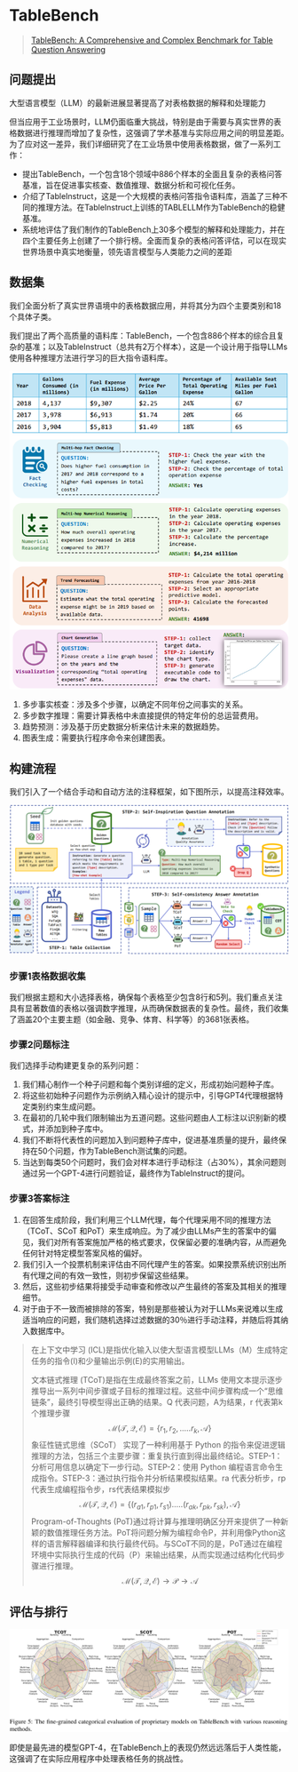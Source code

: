 # TableBench

> [TableBench: A Comprehensive and Complex Benchmark for Table Question Answering](https://arxiv.org/abs/2408.09174)

## 问题提出

大型语言模型（LLM）的最新进展显著提高了对表格数据的解释和处理能力

但当应用于工业场景时，LLM仍面临重大挑战，特别是由于需要与真实世界的表格数据进行推理而增加了复杂性，这强调了学术基准与实际应用之间的明显差距。为了应对这一差异，我们详细研究了在工业场景中使用表格数据，做了一系列工作： 

- 提出TableBench，一个包含18个领域中886个样本的全面且复杂的表格问答基准，旨在促进事实核查、数值推理、数据分析和可视化任务。 
- 介绍了TableInstruct，这是一个大规模的表格问答指令语料库，涵盖了三种不同的推理方法。在TableInstruct上训练的TABLELLM作为TableBench的稳健基准。 
- 系统地评估了我们制作的TableBench上30多个模型的解释和处理能力，并在四个主要任务上创建了一个排行榜。全面而复杂的表格问答评估，可以在现实世界场景中真实地衡量，领先语言模型与人类能力之间的差距

## 数据集

我们全面分析了真实世界语境中的表格数据应用，并将其分为四个主要类别和18个具体子类。

我们提出了两个高质量的语料库：TableBench，一个包含886个样本的综合且复杂的基准；以及TableInstruct（总共有2万个样本），这是一个设计用于指导LLMs使用各种推理方法进行学习的巨大指令语料库。

![](./img/tabb.png)

1. 多步事实核查：涉及多个步骤，以确定不同年份之间事实的关系。
2. 多步数字推理：需要计算表格中未直接提供的特定年份的总运营费用。
3. 趋势预测：涉及基于历史数据分析来估计未来的数据趋势。
4. 图表生成：需要执行程序命令来创建图表。

## 构建流程

我们引入了一个结合手动和自动方法的注释框架，如下图所示，以提高注释效率。

![](./img/tbf.png)

### 步骤1表格数据收集

我们根据主题和大小选择表格，确保每个表格至少包含8行和5列。我们重点关注具有显著数值的表格以强调数字推理，从而确保数据表的复杂性。最终，我们收集了涵盖20个主要主题（如金融、竞争、体育、科学等）的3681张表格。

### 步骤2问题标注

我们选择手动构建更复杂的系列问题：

1. 我们精心制作一个种子问题和每个类别详细的定义，形成初始问题种子库。
2. 将这些初始种子问题作为示例纳入精心设计的提示中，引导GPT4代理根据特定类别约束生成问题。
3. 在最初的几轮中我们限制输出为五道问题。这些问题由人工标注以识别新的模式，并添加到种子库中。
4. 我们不断将代表性的问题加入到问题种子库中，促进基准质量的提升，最终保持在50个问题，作为TableBench测试集的问题。
5. 当达到每类50个问题时，我们会对样本进行手动标注（占30%），其余问题则通过另一个GPT-4进行问题验证，最终作为TableInstruct的提问。

### 步骤3答案标注

1. 在回答生成阶段，我们利用三个LLM代理，每个代理采用不同的推理方法（TCoT、SCoT 和PoT）来生成响应。为了减少由LLMs产生的答案中的偏见，我们对所有答案施加严格的格式要求，仅保留必要的准确内容，从而避免任何针对特定模型答案风格的偏好。
2. 我们引入一个投票机制来评估由不同代理产生的答案。如果投票系统识别出所有代理之间的有效一致性，则初步保留这些结果。
3. 然后，这些初步结果将接受手动审查和修改以产生最终的答案及其相关的推理细节。
4. 对于由于不一致而被排除的答案，特别是那些被认为对于LLMs来说难以生成适当响应的问题，我们随机选择过滤数据的30％进行手动注释，并随后将其纳入数据库中。

> 在上下文中学习 (ICL)是指优化输入以使大型语言模型LLMs（M）生成特定任务的指令(I)和少量输出示例(E)的实用输出。
>
> 文本链式推理 (TCoT)是指在生成最终答案之前，LLMs 使用文本提示逐步推导出一系列中间步骤或子目标的推理过程。这些中间步骤构成一个“思维链条”，最终引导模型得出正确的结果。Q 代表问题，A为结果，r 代表第k个推理步骤
> $$
> \mathcal{M(T,Q,E)}=\{r_1,r_2,.....r_k,\mathcal{A}\}
> $$
> 象征性链式思维（SCoT） 实现了一种利用基于 Python 的指令来促进逻辑推理的方法，包括三个主要步骤：重复执行直到得出最终结论。STEP-1：分析可用信息以确定下一步行动。STEP-2：使用 Python 编程语言命令生成指令。STEP-3：通过执行指令并分析结果模拟结果。ra 代表分析步，rp代表生成编程指令步，rs代表结果模拟步
> $$
> \mathcal{M(T,Q,E)}=\{(r_{a1},r_{p1},r_{s1}).....(r_{ak},r_{pk},r_{sk}),\mathcal{A}\}
> $$
> Program-of-Thoughts (PoT)通过将计算与推理明确区分开来提供了一种新颖的数值推理任务方法。PoT将问题分解为编程命令P，并利用像Python这样的语言解释器编译和执行最终代码。与SCoT不同的是，PoT通过在编程环境中实际执行生成的代码（P）来输出结果，从而实现通过结构化代码步骤进行推理。
> $$
> \mathcal{M(T,Q,E) \to P \to A}
> $$

## 评估与排行

![](./img/llmte.png)

即使是最先进的模型GPT-4，在TableBench上的表现仍然远远落后于人类性能，这强调了在实际应用程序中处理表格任务的挑战性。